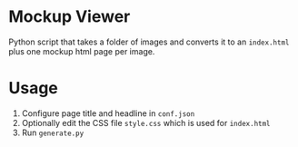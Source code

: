 Mockup Viewer
=============

Python script that takes a folder of images and converts it to an `index.html` plus one mockup html page per image.

Usage
=====

1. Configure page title and headline in `conf.json`
2. Optionally edit the CSS file `style.css` which is used for `index.html`
3. Run `generate.py`
